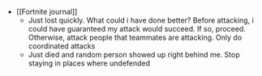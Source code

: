   * [[Fortnite journal]]
    * Just lost quickly. What could i have done better? Before attacking, i could have guaranteed my attack would succeed. If so, proceed. Otherwise, attack people that teammates are attacking. Only do coordinated attacks
    * Just died and random person showed up right behind me. Stop staying in places where undefended